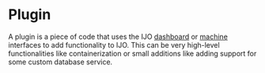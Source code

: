 # Plugin
A plugin is a piece of code that uses the IJO [dashboard](./dashboard.md) or [machine](./machine.md) interfaces to add functionality to IJO. This can be very high-level functionalities like containerization or small additions like adding support for some custom database service.
